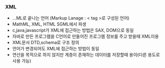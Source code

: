 ### XML
* ...ML로 끝나는 언어 (Markup Lanage : < tag >로 구성된 언어)
* MathML, XML, HTML SGML에서 파생
* c,java,javascript가 XML에 접근하는 방법은 SAX, DOM으로 동일
* 자바로 만든 프로그램을 C언어로 만들어진 프로그램 정보를 주고 받을때 XML이용
* XML문서 DTD,schema로 구조 정의
* 언어가 변경되어도 XML에 접근하는 방법이 동일
* 연산을 목적으로 하지 않지만 계층이 존재하는 데이터를 저장할때 용이(다른 용도로 사용 가능)
